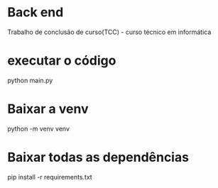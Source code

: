 # Back end
Trabalho de conclusão de curso(TCC) - curso técnico em informática

# executar o código
python main.py
# Baixar a venv
python -m venv venv
# Baixar todas as dependências
pip install -r requirements.txt
